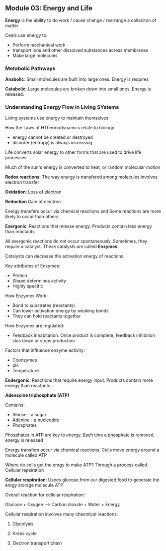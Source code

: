 ## Module 03: Energy and Life

**Energy** is the ability to do work / cause change / rearrange a colleciton of matter

Ceels use energy to: 

* Perform mechanical work
* transport ions and other dissolved substances across membranes
* Make large molecules

### Metabolic Pathways

**Anabolic**: Small molecules are built into large ones. Energy is requires

**Catabolic**: Large molecules are broken down into small ones. Energy is released.

### Understanding Energy Flow in Living SYstems

Living systems use energy to maintain themselves

How the Laws of HThermodynamics relate to biology

* energy cannot be created or destroyed
* disorder (entropy) is always increasing

Life converts solar energy to other forms that are used to drive life processes

Much of the sun's energy is converted to heat, or random molecular motion

**Redox reactions**: The way energy is transfered among molecules involves electron transfer

**Oxidation**: Loss of electron

**Reduction** Gain of electron

Energy transfers occur via chemical reactions and Some reactions are more likely to occur than others. 

**Exergonic**: Reactions that release energy. Products contain less energy than reactants

All exergonic reactions do not occur spontaneously. Sometimes, they require a catalyst. These catalysts are called **Enzymes**.

Catalysts can decrease the activation energy of reactions

Key attributes of Enzymes: 

* Protein
* Shape determines activity
* Highly specific 

How Enzymes Work: 

* Bond to substrates (reactants)
* Can lower activation energy by weaking bonds
* They can hold reactants together

How Enzymes are regulated: 

* Feedback inhabitation. Once product is complete, feedback inhibition slos down or stops production

Factors that influence enzyme activity: 

* Coenzymes
* pH
* Temperature

**Endergonic**: Reactions that require energy input. Products contain more energy than reactants

**Adensoine triphosphate (ATP)**

Contains: 

* Ribose - a sugar
* Adenine - a nucleotide
* Phosphates

Phosphates in ATP are key to energy. Each time a phosphate is removed, energy is released

Energy transfers occur via chemical reactions. Cells move energy around a molecule called ATP

Where do cells get the enrgy to make ATP? Through a process called Cellular repsiration

**Cellular respiration**: Usees glucose from our digested food to generate the enrgy storage molecule ATP

Overall reaction for cellular respiration: 

Glucose + Oxygen --> Carbon dioxide + Water + Energy

Cellular respiration involves many checmical reactions: 

1) Glycolysis

2) Krebs cycle

3) Electron transport chain



